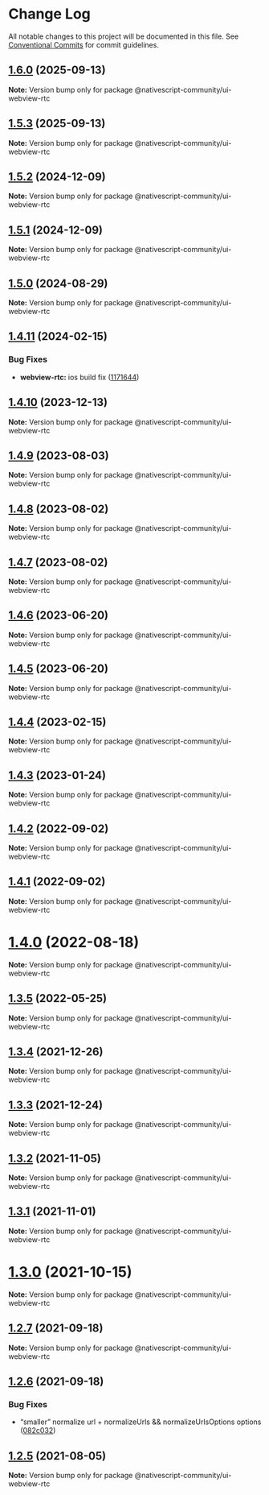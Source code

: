 # Change Log

All notable changes to this project will be documented in this file.
See [Conventional Commits](https://conventionalcommits.org) for commit guidelines.

## [1.6.0](https://github.com/nativescript-community/ui-collectionview/compare/v1.5.3...v1.6.0) (2025-09-13)

**Note:** Version bump only for package @nativescript-community/ui-webview-rtc

## [1.5.3](https://github.com/nativescript-community/ui-collectionview/compare/v1.5.2...v1.5.3) (2025-09-13)

**Note:** Version bump only for package @nativescript-community/ui-webview-rtc

## [1.5.2](https://github.com/nativescript-community/ui-collectionview/compare/v1.5.1...v1.5.2) (2024-12-09)

**Note:** Version bump only for package @nativescript-community/ui-webview-rtc

## [1.5.1](https://github.com/nativescript-community/ui-collectionview/compare/v1.5.0...v1.5.1) (2024-12-09)

**Note:** Version bump only for package @nativescript-community/ui-webview-rtc

## [1.5.0](https://github.com/nativescript-community/ui-collectionview/compare/v1.4.11...v1.5.0) (2024-08-29)

**Note:** Version bump only for package @nativescript-community/ui-webview-rtc

## [1.4.11](https://github.com/nativescript-community/ui-collectionview/compare/v1.4.10...v1.4.11) (2024-02-15)

### Bug Fixes

* **webview-rtc:** ios build fix ([1171644](https://github.com/nativescript-community/ui-collectionview/commit/1171644b27e30a7617842839c5fe7c49180a414d))

## [1.4.10](https://github.com/nativescript-community/ui-collectionview/compare/v1.4.9...v1.4.10) (2023-12-13)

**Note:** Version bump only for package @nativescript-community/ui-webview-rtc

## [1.4.9](https://github.com/nativescript-community/ui-collectionview/compare/v1.4.8...v1.4.9) (2023-08-03)

**Note:** Version bump only for package @nativescript-community/ui-webview-rtc

## [1.4.8](https://github.com/nativescript-community/ui-collectionview/compare/v1.4.7...v1.4.8) (2023-08-02)

**Note:** Version bump only for package @nativescript-community/ui-webview-rtc

## [1.4.7](https://github.com/nativescript-community/ui-collectionview/compare/v1.4.6...v1.4.7) (2023-08-02)

**Note:** Version bump only for package @nativescript-community/ui-webview-rtc

## [1.4.6](https://github.com/nativescript-community/ui-collectionview/compare/v1.4.5...v1.4.6) (2023-06-20)

**Note:** Version bump only for package @nativescript-community/ui-webview-rtc

## [1.4.5](https://github.com/nativescript-community/ui-collectionview/compare/v1.4.4...v1.4.5) (2023-06-20)

**Note:** Version bump only for package @nativescript-community/ui-webview-rtc

## [1.4.4](https://github.com/nativescript-community/ui-collectionview/compare/v1.4.3...v1.4.4) (2023-02-15)

**Note:** Version bump only for package @nativescript-community/ui-webview-rtc

## [1.4.3](https://github.com/nativescript-community/ui-collectionview/compare/v1.4.2...v1.4.3) (2023-01-24)

**Note:** Version bump only for package @nativescript-community/ui-webview-rtc

## [1.4.2](https://github.com/nativescript-community/ui-collectionview/compare/v1.4.1...v1.4.2) (2022-09-02)

**Note:** Version bump only for package @nativescript-community/ui-webview-rtc

## [1.4.1](https://github.com/nativescript-community/ui-collectionview/compare/v1.4.0...v1.4.1) (2022-09-02)

**Note:** Version bump only for package @nativescript-community/ui-webview-rtc

# [1.4.0](https://github.com/nativescript-community/ui-collectionview/compare/v1.3.5...v1.4.0) (2022-08-18)

**Note:** Version bump only for package @nativescript-community/ui-webview-rtc

## [1.3.5](https://github.com/nativescript-community/ui-collectionview/compare/v1.3.4...v1.3.5) (2022-05-25)

**Note:** Version bump only for package @nativescript-community/ui-webview-rtc

## [1.3.4](https://github.com/nativescript-community/ui-collectionview/compare/v1.3.3...v1.3.4) (2021-12-26)

**Note:** Version bump only for package @nativescript-community/ui-webview-rtc

## [1.3.3](https://github.com/nativescript-community/ui-collectionview/compare/v1.3.2...v1.3.3) (2021-12-24)

**Note:** Version bump only for package @nativescript-community/ui-webview-rtc

## [1.3.2](https://github.com/nativescript-community/ui-collectionview/compare/v1.3.1...v1.3.2) (2021-11-05)

**Note:** Version bump only for package @nativescript-community/ui-webview-rtc

## [1.3.1](https://github.com/nativescript-community/ui-collectionview/compare/v1.3.0...v1.3.1) (2021-11-01)

**Note:** Version bump only for package @nativescript-community/ui-webview-rtc

# [1.3.0](https://github.com/nativescript-community/ui-collectionview/compare/v1.2.7...v1.3.0) (2021-10-15)

**Note:** Version bump only for package @nativescript-community/ui-webview-rtc

## [1.2.7](https://github.com/nativescript-community/ui-collectionview/compare/v1.2.6...v1.2.7) (2021-09-18)

**Note:** Version bump only for package @nativescript-community/ui-webview-rtc

## [1.2.6](https://github.com/nativescript-community/ui-collectionview/compare/v1.2.5...v1.2.6) (2021-09-18)

### Bug Fixes

* “smaller” normalize url + normalizeUrls && normalizeUrlsOptions options ([082c032](https://github.com/nativescript-community/ui-collectionview/commit/082c032d015d99c670af20c1107fc3b30bdb2bbe))

## [1.2.5](https://github.com/nativescript-community/ui-collectionview/compare/v1.2.4...v1.2.5) (2021-08-05)

**Note:** Version bump only for package @nativescript-community/ui-webview-rtc
